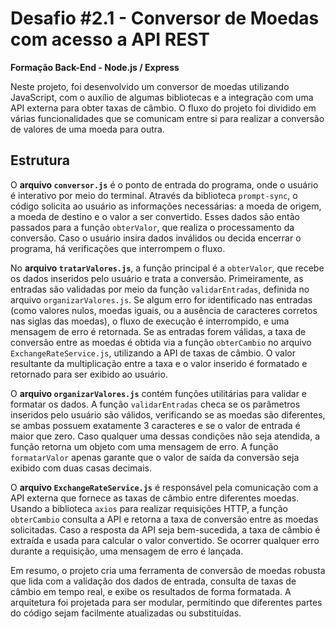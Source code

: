 # Desafio #2.1 - Conversor de Moedas com acesso a API REST
**Formação Back-End - Node.js / Express**

Neste projeto, foi desenvolvido um conversor de moedas utilizando JavaScript, com o auxílio de algumas bibliotecas e a integração com uma API externa para obter taxas de câmbio. O fluxo do projeto foi dividido em várias funcionalidades que se comunicam entre si para realizar a conversão de valores de uma moeda para outra.

## Estrutura
O **arquivo `conversor.js`** é o ponto de entrada do programa, onde o usuário é interativo por meio do terminal. Através da biblioteca `prompt-sync`, o código solicita ao usuário as informações necessárias: a moeda de origem, a moeda de destino e o valor a ser convertido. Esses dados são então passados para a função `obterValor`, que realiza o processamento da conversão. Caso o usuário insira dados inválidos ou decida encerrar o programa, há verificações que interrompem o fluxo.

No **arquivo `tratarValores.js`**, a função principal é a `obterValor`, que recebe os dados inseridos pelo usuário e trata a conversão. Primeiramente, as entradas são validadas por meio da função `validarEntradas`, definida no arquivo `organizarValores.js`. Se algum erro for identificado nas entradas (como valores nulos, moedas iguais, ou a ausência de caracteres corretos nas siglas das moedas), o fluxo de execução é interrompido, e uma mensagem de erro é retornada. Se as entradas forem válidas, a taxa de conversão entre as moedas é obtida via a função `obterCambio` no arquivo `ExchangeRateService.js`, utilizando a API de taxas de câmbio. O valor resultante da multiplicação entre a taxa e o valor inserido é formatado e retornado para ser exibido ao usuário.

O **arquivo `organizarValores.js`** contém funções utilitárias para validar e formatar os dados. A função `validarEntradas` checa se os parâmetros inseridos pelo usuário são válidos, verificando se as moedas são diferentes, se ambas possuem exatamente 3 caracteres e se o valor de entrada é maior que zero. Caso qualquer uma dessas condições não seja atendida, a função retorna um objeto com uma mensagem de erro. A função `formatarValor` apenas garante que o valor de saída da conversão seja exibido com duas casas decimais.

O **arquivo `ExchangeRateService.js`** é responsável pela comunicação com a API externa que fornece as taxas de câmbio entre diferentes moedas. Usando a biblioteca `axios` para realizar requisições HTTP, a função `obterCambio` consulta a API e retorna a taxa de conversão entre as moedas solicitadas. Caso a resposta da API seja bem-sucedida, a taxa de câmbio é extraída e usada para calcular o valor convertido. Se ocorrer qualquer erro durante a requisição, uma mensagem de erro é lançada.

Em resumo, o projeto cria uma ferramenta de conversão de moedas robusta que lida com a validação dos dados de entrada, consulta de taxas de câmbio em tempo real, e exibe os resultados de forma formatada. A arquitetura foi projetada para ser modular, permitindo que diferentes partes do código sejam facilmente atualizadas ou substituídas.